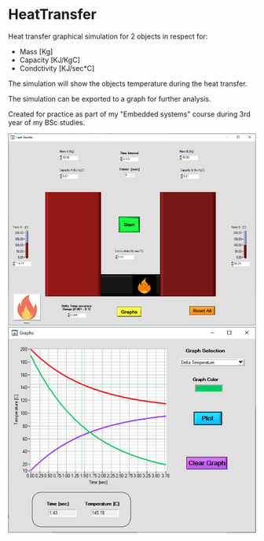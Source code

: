 # HeatTransfer

Heat transfer graphical simulation for 2 objects in respect for:
- Mass [Kg] 
- Capacity [KJ/KgC]
- Condctivity [KJ/sec*C]

The simulation will show the objects temperature during the heat transfer.

The simulation can be exported to a graph for further analysis.

Created for practice as part of my "Embedded systems" course during 3rd year of my BSc studies.

![Screenshot](heatran.png)
![Screenshot](graph.png)
